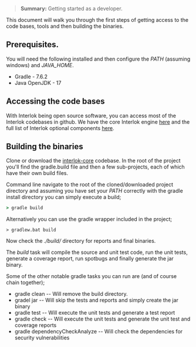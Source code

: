 
> **Summary:** Getting started as a developer.

This document will walk you through the first steps of getting access to the code bases, tools and then building the binaries.

## Prerequisites.

You will need the following installed and then configure the _PATH_ (assuming windows) and _JAVA_HOME_.

 - Gradle - 7.6.2
 - Java OpenJDK - 17

## Accessing the code bases

With Interlok being open source software, you can access most of the Interlok codebases in github.  We have the core Interlok engine [here](https://github.com/adaptris/interlok) and the full list of Interlok optional components [here](https://github.com/adaptris). 

## Building the binaries

Clone or download the [interlok-core](https://github.com/adaptris/interlok) codebase.
In the root of the project you'll find the gradle.build file and then a few sub-projects, each of which have their own build files.

Command line navigate to the root of the cloned/downloaded project directory and assuming you have set your _PATH_ correctly with the gradle install directory you can simply execute a build;

```cmd
> gradle build
```
Alternatively you can use the gradle wrapper included in the project;
```
> gradlew.bat build
```

Now check the _./build/_ directory for reports and final binaries.

The _build_ task will compile the source and unit test code, run the unit tests, generate a coverage report, run spotbugs and finally generate the jar binary.

Some of the other notable gradle tasks you can run are (and of course chain together);
- gradle clean -- Will remove the build directory.
- gradel jar -- Will skip the tests and reports and simply create the jar binary
- gradle test -- Will execute the unit tests and generate a test report
- gradle check -- Will execute the unit tests and generate the unit test and coverage reports
- gradle dependencyCheckAnalyze -- Will check the dependencies for security vulnerabilities


